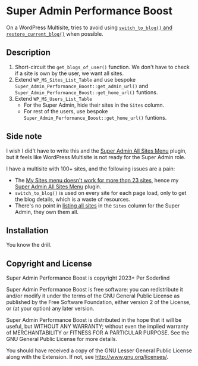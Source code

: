 # Super Admin Performance Boost

On a WordPress Multisite, tries to avoid using [`switch_to_blog()` and `restore_current_blog()`](assets/switch-to-blog.png) when possible.

## Description

1. Short-circuit the `get_blogs_of_user()` function. We don't have to check if a site is own by the user, we want all sites.
2. Extend `WP_MS_Sites_List_Table` and use bespoke `Super_Admin_Performance_Boost::get_admin_url()` and `Super_Admin_Performance_Boost::get_home_url()` funtions.
3. Extend `WP_MS_Users_List_Table`
   - For the Super Admin, hide their sites in the `Sites` column.
   - For rest of the users, use bespoke `Super_Admin_Performance_Boost::get_home_url()` funtions.

## Side note

I wish I did't have to write this and the [Super Admin All Sites Menu](https://github.com/soderlind/super-admin-all-sites-menu#super-admin-all-sites-menu) plugin, but it feels like WordPress Multisite is not ready for the Super Admin role.

I have a multisite with 100+ sites, and the following issues are a pain:

- The [My Sites menu doesn't work for more thqn 23 sites](https://core.trac.wordpress.org/ticket/15317), hence my [Super Admin All Sites Menu](https://github.com/soderlind/super-admin-all-sites-menu#super-admin-all-sites-menu) plugin.
- `switch_to_blog()` is used on every site for each page load, only to get the blog details, which is a waste of resources.
- There's no point in [listing all sites](assets/all-sites.png) in the `Sites` column for the Super Admin, they own them all.

## Installation

You know the drill.

## Copyright and License

Super Admin Performance Boost is copyright 2023+ Per Soderlind

Super Admin Performance Boost is free software: you can redistribute it and/or modify it under the terms of the GNU General Public License as published by the Free Software Foundation, either version 2 of the License, or (at your option) any later version.

Super Admin Performance Boost is distributed in the hope that it will be useful, but WITHOUT ANY WARRANTY; without even the implied warranty of MERCHANTABILITY or FITNESS FOR A PARTICULAR PURPOSE. See the GNU General Public License for more details.

You should have received a copy of the GNU Lesser General Public License along with the Extension. If not, see http://www.gnu.org/licenses/.
